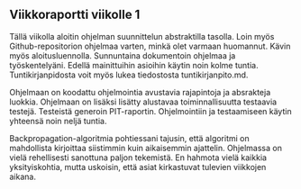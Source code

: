 ## Viikkoraportti viikolle 1


Tällä viikolla aloitin ohjelman suunnittelun abstraktilla tasolla. Loin myös Github-repositorion ohjelmaa varten, minkä olet varmaan huomannut. Kävin myös aloitusluennolla. Sunnuntaina dokumentoin ohjelmaa ja työskentelyäni. Edellä mainittuihin asioihin käytin noin kolme tuntia. Tuntikirjanpidosta voit myös lukea tiedostosta tuntikirjanpito.md.

Ohjelmaan on koodattu ohjelmointia avustavia rajapintoja ja absrakteja luokkia. Ohjelmaan on lisäksi lisätty alustavaa toiminnallisuutta testaavia testejä. Testeistä generoin PIT-raportin. Ohjelmointiin ja testaamiseen käytin yhteensä noin neljä tuntia.

Backpropagation-algoritmia pohtiessani tajusin, että algoritmi on mahdollista kirjoittaa siistimmin kuin aikaisemmin ajattelin.
Ohjelmassa on vielä rehellisesti sanottuna paljon tekemistä. En hahmota vielä kaikkia yksityiskohtia, mutta uskoisin, että asiat kirkastuvat tulevien viikkojen aikana.
